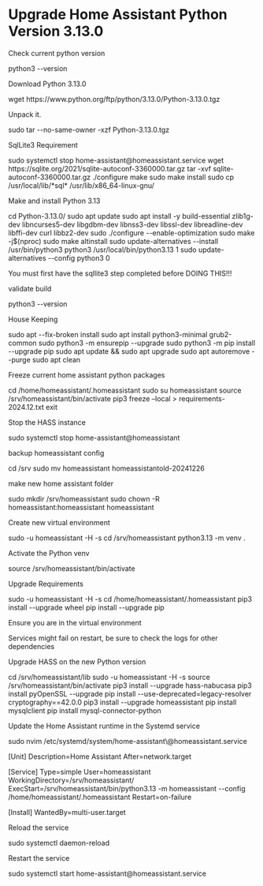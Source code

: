 # Upgrade Home Assistant Python Version 3.13.0

<procedure>
<step>
<p>Check current python version</p>
<code-block lang="bash">
    python3 --version
</code-block>
</step>
<step>
<p>Download Python 3.13.0</p>
<code-block lang="bash">
    wget https://www.python.org/ftp/python/3.13.0/Python-3.13.0.tgz
</code-block>
</step>
<step>
<p>Unpack it.</p>
<code-block lang="bash">
    sudo tar --no-same-owner -xzf Python-3.13.0.tgz
</code-block>
</step>
<step>
<p>SqlLite3 Requirement</p>
<code-block lang="bash">
sudo systemctl stop home-assistant@homeassistant.service
wget https://sqlite.org/2021/sqlite-autoconf-3360000.tar.gz
tar -xvf sqlite-autoconf-3360000.tar.gz
./configure
make
sudo make install
sudo cp /usr/local/lib/*sql* /usr/lib/x86_64-linux-gnu/
</code-block>
</step>
<step>
<p> Make and install Python 3.13</p>
<code-block lang="bash">
cd Python-3.13.0/
sudo apt update
sudo apt install -y build-essential zlib1g-dev libncurses5-dev libgdbm-dev libnss3-dev libssl-dev libreadline-dev libffi-dev curl libbz2-dev
sudo ./configure --enable-optimization
sudo make -j$(nproc)
sudo make altinstall
sudo update-alternatives --install /usr/bin/python3 python3 /usr/local/bin/python3.13 1
sudo update-alternatives --config python3
0
</code-block>
<warning>
<p>You must first have the sqllite3 step completed before DOING THIS!!!</p>
</warning>
</step>
<step>
<p>validate build</p>
<code-block lang="bash">
python3 --version
</code-block>
</step>

<step>
<p>House Keeping</p>
<code-block lang="Bash">
sudo apt --fix-broken install
sudo apt install python3-minimal grub2-common
sudo python3 -m ensurepip --upgrade
sudo python3 -m pip install --upgrade pip
sudo apt update && sudo apt upgrade
sudo apt autoremove --purge
sudo apt clean
</code-block>
</step>

<step>
<p>Freeze current home assistant python packages</p>
<code-block lang="bash">
cd /home/homeassistant/.homeassistant
sudo su homeassistant
source /srv/homeassistant/bin/activate
pip3 freeze –local > requirements-2024.12.txt
exit
</code-block>
</step>

<step>
<p>Stop the HASS instance</p>
<code-block lang="Bash">
sudo systemctl stop home-assistant@homeassistant
</code-block>
</step>

<step>
<p>backup homeassistant config</p>
<code-block lang="bash">
cd /srv
sudo mv homeassistant homeassistantold-20241226
</code-block>
</step>

<step>
<p> make new home assistant folder</p>
<code-block lang="bash">
sudo mkdir /srv/homeassistant
sudo chown -R homeassistant:homeassistant homeassistant
</code-block>
</step>

<step>
<p>Create new virtual environment</p>
<code-block lang="bash">
sudo -u homeassistant -H -s
cd /srv/homeassistant
python3.13 -m venv .
</code-block>
</step>

<step>
<p>Activate the Python venv</p>
<code-block lang="bash">
source /srv/homeassistant/bin/activate
</code-block>
</step>

<step>
<p>Upgrade Requirements</p>
<code-block lang="bash">
sudo -u homeassistant -H -s
cd /home/homeassistant/.homeassistant
pip3 install --upgrade wheel
pip install --upgrade pip
</code-block>
<tip>
<p>Ensure you are in the virtual environment</p>
</tip>
<warning>
<p>Services might fail on restart, be sure to check the logs for other dependencies</p>
</warning>
</step>


<step>
<p>Upgrade HASS on the new Python version</p>
<code-block lang="bash">
cd /srv/homeassistant/lib
sudo -u homeassistant -H -s
source /srv/homeassistant/bin/activate
pip3 install --upgrade hass-nabucasa
pip3 install pyOpenSSL --upgrade
pip install --use-deprecated=legacy-resolver cryptography==42.0.0
pip3 install --upgrade homeassistant
pip install mysqlclient
pip install mysql-connector-python

</code-block>
</step>

<step>
<p>Update the Home Assistant runtime in the Systemd service</p>
<code-block lang="bash">
sudo nvim /etc/systemd/system/home-assistant\@homeassistant.service

[Unit]
Description=Home Assistant
After=network.target

[Service]
Type=simple
User=homeassistant
WorkingDirectory=/srv/homeassistant/
ExecStart=/srv/homeassistant/bin/python3.13 -m homeassistant --config /home/homeassistant/.homeassistant
Restart=on-failure

[Install]
WantedBy=multi-user.target
</code-block>
</step>

<step>
<p>Reload the service</p>
<code-block lang="bash">
sudo systemctl daemon-reload
</code-block>
</step>

<step>
<p>Restart the service</p>
<code-block lang="bash">
sudo systemctl start home-assistant@homeassistant.service
</code-block>
</step>
</procedure>

